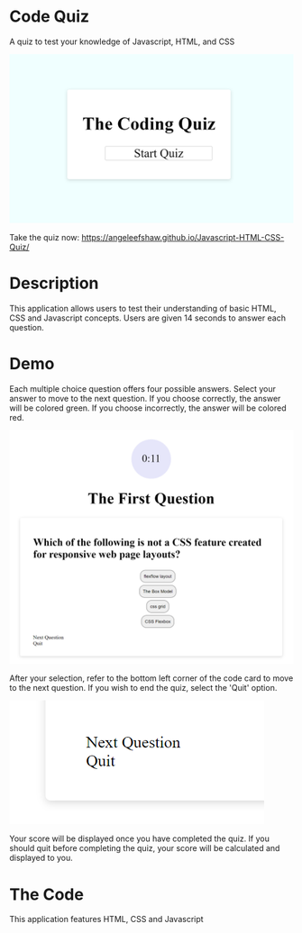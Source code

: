 # Code Quiz
A quiz to test your knowledge of Javascript, HTML, and CSS

![CodeQuizHome](./assets/Start-Code-Quiz-Page-One.png)

Take the quiz now: https://angeleefshaw.github.io/Javascript-HTML-CSS-Quiz/

# Description

This application allows users to test their understanding of basic HTML, CSS and Javascript concepts. Users are given 14 seconds to answer each question. 

# Demo

Each multiple choice question offers four possible answers. Select your answer to move to the next question. If you choose correctly, the answer will be colored green. If you choose incorrectly, the answer will be colored red.

![CodeQuizQuestionDemo](./assets/question-demo.png)

After your selection, refer to the bottom left corner of the code card to move to the next question. If you wish to end the quiz, select the 'Quit' option. 

![CodeQuizEndButtons](./assets/Next-question-quit-quiz-buttons.png)

Your score will be displayed once you have completed the quiz. If you should quit before completing the quiz, your score will be calculated and displayed to you.  

# The Code

This application features HTML, CSS and Javascript 

